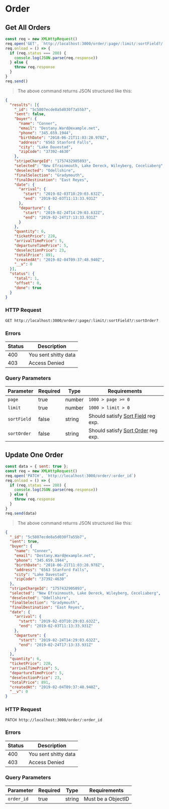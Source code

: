 # Order

## Get All Orders
```javascript
const req = new XMLHttpRequest()
req.open('GET', `http://localhost:3000/order/:page/:limit/:sortField?/:sortOrder?`)
req.onload = () => {
  if (req.status === 200) {
    console.log(JSON.parse(req.response))
  } else {
    throw req.response
  }
}
req.send()
```

> The above command returns JSON structured like this:

```json
{
  "results": [{
    "_id": "5c5807ecde8a5d030f7a55b7",
    "sent": false,
    "buyer": {
      "name": "Conner",
      "email": "Destany.Ward@example.net",
      "phone": "345.659.1944",
      "birthDate": "2018-06-21T11:03:28.978Z",
      "address": "6563 Stanford Falls",
      "city": "Lake Davestad",
      "zipCode": "37392-4630"
    },
    "stripeChargeId": "1757432905893",
    "selected": "New Efrainmouth, Lake Dereck, Wileyberg, Ceceliaberg",
    "deselected": "Odellshire",
    "finalSelection": "Gradymouth",
    "finalDestination": "East Reyes",
    "date": {
      "arrival": {
        "start": "2019-02-03T10:29:03.632Z",
        "end": "2019-02-03T11:13:33.931Z"
      },
      "departure": {
        "start": "2019-02-24T14:29:03.632Z",
        "end": "2019-02-24T17:13:33.931Z"
      }
    },
    "quantity": 6,
    "ticketPrice": 228,
    "arrivalTimePrice": 5,
    "departureTimePrice": 5,
    "deselectionPrice": 23,
    "totalPrice": 891,
    "createdAt": "2019-02-04T09:37:48.940Z",
    "__v": 0
  }],
  "status": {
    "total": 1,
    "offset": 0,
    "done": true
  }
}
```


### HTTP Request
`GET http://localhost:3000/order/:page/:limit/:sortField?/:sortOrder?`

### Errors
Status | Description
------ | -----------
400 | You sent shitty data
403 | Access Denied


### Query Parameters
Parameter | Required | Type | Requirements
--------- | -------- | ---- | ------------
`page` | true | number | `1000 > page >= 0`
`limit` | true | number | `1000 > limit > 0`
`sortField` | false | string | Should satisfy [Sort Field](#sortFieldRegex) reg exp.
`sortOrder` | false | string | Should satisfy [Sort Order](#sortOrderRegex) reg exp.


## Update One Order
```javascript
const data = { sent: true };
const req = new XMLHttpRequest()
req.open('PATCH', `http://localhost:3000/order/:order_id`)
req.onload = () => {
  if (req.status === 200) {
    console.log(JSON.parse(req.response))
  } else {
    throw req.response
  }
}
req.send(data)
```

> The above command returns JSON structured like this:

```json
{
  "_id": "5c5807ecde8a5d030f7a55b7",
  "sent": true,
  "buyer": {
    "name": "Conner",
    "email": "Destany.Ward@example.net",
    "phone": "345.659.1944",
    "birthDate": "2018-06-21T11:03:28.978Z",
    "address": "6563 Stanford Falls",
    "city": "Lake Davestad",
    "zipCode": "37392-4630"
  },
  "stripeChargeId": "1757432905893",
  "selected": "New Efrainmouth, Lake Dereck, Wileyberg, Ceceliaberg",
  "deselected": "Odellshire",
  "finalSelection": "Gradymouth",
  "finalDestination": "East Reyes",
  "date": {
    "arrival": {
      "start": "2019-02-03T10:29:03.632Z",
      "end": "2019-02-03T11:13:33.931Z"
    },
    "departure": {
      "start": "2019-02-24T14:29:03.632Z",
      "end": "2019-02-24T17:13:33.931Z"
    }
  },
  "quantity": 6,
  "ticketPrice": 228,
  "arrivalTimePrice": 5,
  "departureTimePrice": 5,
  "deselectionPrice": 23,
  "totalPrice": 891,
  "createdAt": "2019-02-04T09:37:48.940Z",
  "__v": 0
}
```

### HTTP Request
`PATCH http://localhost:3000/order/:order_id`

### Errors
Status | Description
------ | -----------
400 | You sent shitty data
403 | Access Denied


### Query Parameters
Parameter | Required | Type | Requirements
--------- | -------- | ---- | ------------
`order_id` | true | string | Must be a ObjectID
